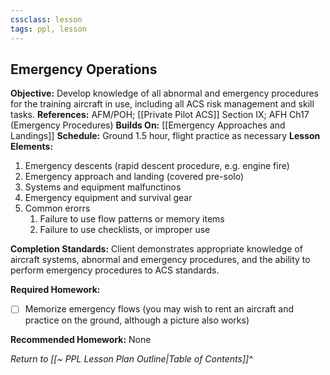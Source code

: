 ```yaml
---
cssclass: lesson
tags: ppl, lesson
---
```

## Emergency Operations

**Objective:** Develop knowledge of all abnormal and emergency procedures for the training aircraft in use, including all ACS risk management and skill tasks.
**References:** AFM/POH; [[Private Pilot ACS]] Section IX; AFH Ch17 (Emergency Procedures)
**Builds On:** [[Emergency Approaches and Landings]]
**Schedule:** Ground 1.5 hour, flight practice as necessary
**Lesson Elements:**
1. Emergency descents (rapid descent procedure, e.g. engine fire)
2. Emergency approach and landing (covered pre-solo)
3. Systems and equipment malfunctinos
4. Emergency equipment and survival gear
5. Common erorrs
	1. Failure to use flow patterns or memory items
	2. Failure to use checklists, or improper use

**Completion Standards:** Client demonstrates appropriate knowledge of aircraft systems, abnormal and emergency procedures, and the ability to perform emergency procedures to ACS standards.

**Required Homework:** 
- [ ] Memorize emergency flows (you may wish to rent an aircraft and practice on the ground, although a picture also works)

**Recommended Homework:** None

*Return to [[~ PPL Lesson Plan Outline|Table of Contents]]^*